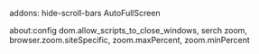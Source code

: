 addons:
hide-scroll-bars
AutoFullScreen

about:config 
dom.allow_scripts_to_close_windows,
serch zoom, 
browser.zoom.siteSpecific, 
zoom.maxPercent, 
zoom.minPercent
